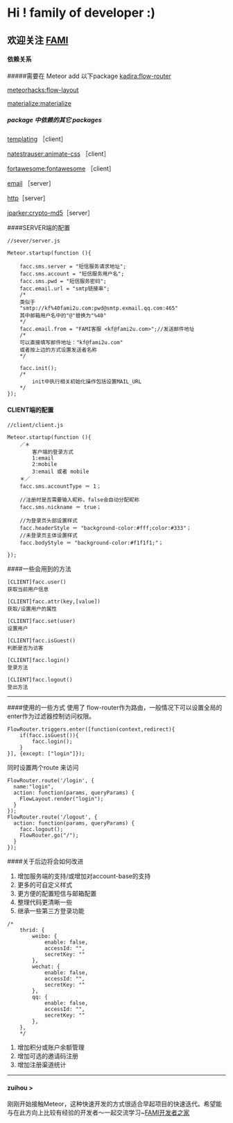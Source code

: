 Hi ! family of developer :)
=====================================
欢迎关注
[FAMI](http://www.fami2u.com)
------------------------------
#### 依赖关系
#####需要在 Meteor add 以下package
[kadira:flow-router](https://atmospherejs.com/kadira/flow-router)

[meteorhacks:flow-layout](https://atmospherejs.com／meteorhacks／flow-layout)

[materialize:materialize](https://atmospherejs.com/materialize／materialize)

##### package 中依赖的其它 packages
[templating](https://atmospherejs.com/templating) ［client］

[natestrauser:animate-css](https://atmospherejs.com/natestrauser／animate-css) ［client］

[fortawesome:fontawesome](https://atmospherejs.com/fortawesome／fontawesome) ［client］

[email](https://atmospherejs.com/email) ［server］

[http](https://atmospherejs.com/http)［server］

[jparker:crypto-md5](https://atmospherejs.com/jparker/crypto-md5)［server］


####SERVER端的配置

```
//sever/server.js

Meteor.startup(function (){
	
	facc.sms.server = "短信服务请求地址"; 
	facc.sms.account = "短信服务用户名"; 
	facc.sms.pwd = "短信服务密码";
	facc.email.url = "smtp链接串";
    /*
    类似于
    "smtp://kf%40fami2u.com:pwd@smtp.exmail.qq.com:465"
    其中邮箱用户名中的"@"替换为"%40"
    */
	facc.email.from = "FAMI客服 <kf@fami2u.com>";//发送邮件地址
    /*
  	可以直接填写邮件地址："kf@fami2u.com"
    或者按上边的方式设置发送者名称
    */
    
	facc.init();
    /*
    	init中执行相关初始化操作包括设置MAIL_URL
    */
});
```
#### CLIENT端的配置

```
//client/client.js

Meteor.startup(function (){
	／＊
    	客户端的登录方式	
    	1:email
        2:mobile
        3:email 或者 mobile
    ＊／
	facc.sms.accountType ＝ 1；
    
    //注册时是否需要输入昵称，false会自动分配昵称
    facc.sms.nickname ＝ true；
    
    //为登录页头部设置样式
    facc.headerStyle ＝ "background-color:#fff;color:#333"；
    //未登录页主体设置样式
    facc.bodyStyle ＝ "background-color:#f1f1f1;"；
	
});
```
####一些会用到的方法
```
[CLIENT]facc.user() 
获取当前用户信息
```

```
[CLIENT]facc.attr(key,[value])
获取/设置用户的属性
```
```
[CLIENT]facc.set(user)
设置用户
```
```
[CLIENT]facc.isGuest()
判断是否为访客
```
```
[CLIENT]facc.login()
登录方法
```
```
[CLIENT]facc.logout()
登出方法
```

- - -

####使用的一些方式
使用了 flow-router作为路由，一般情况下可以设置全局的enter作为过滤器控制访问权限。
```
FlowRouter.triggers.enter([function(context,redirect){
	if(facc.isGuest()){
		facc.login();
	}
}], {except: ["login"]});
```
同时设置两个route 来访问
```
FlowRouter.route('/login', {
  name:"login",
  action: function(params, queryParams) {
    FlowLayout.render("login");
  }
});
FlowRouter.route('/logout', {
  action: function(params, queryParams) {
    facc.logout();
    FlowRouter.go("/");
  }
});
```

####关于后边将会如何改进
1. 增加服务端的支持/或增加对account-base的支持
1. 更多的可自定义样式
1. 更方便的配置短信与邮箱配置
1. 整理代码更清晰一些
1. 继承一些第三方登录功能
```
/*
	thrid: {
        weibo: {
            enable: false,
            accessId: "",
            secretKey: ""
        },
        wechat: {
            enable: false,
            accessId: "",
            secretKey: ""
        },
        qq: {
            enable: false,
            accessId: "",
            secretKey: ""
        },
    },
    */
```
1. 增加积分或账户余额管理
1. 增加可选的邀请码注册
1. 增加注册渠道统计
- - -

#### zuihou >
刚刚开始接触Meteor，这种快速开发的方式很适合早起项目的快速迭代。希望能与在此方向上比较有经验的开发者～一起交流学习~[FAMI开发者之家](mail://sunhannan@fami2u.com)
